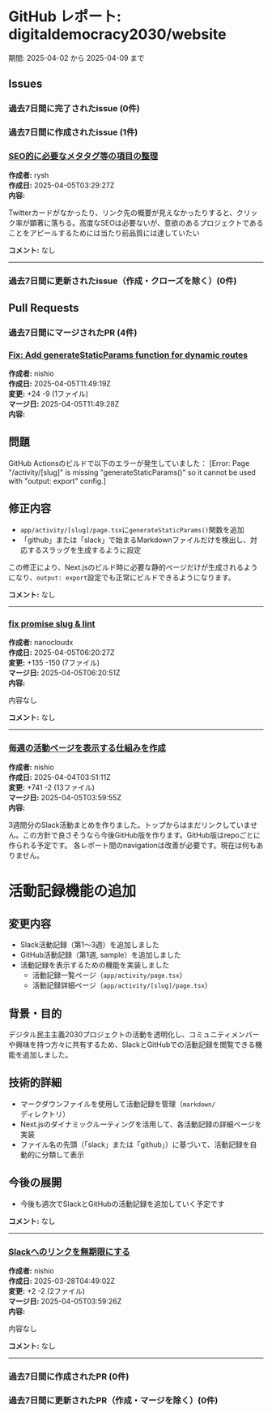 # GitHub レポート: digitaldemocracy2030/website

期間: 2025-04-02 から 2025-04-09 まで

## Issues

### 過去7日間に完了されたissue (0件)

### 過去7日間に作成されたissue (1件)

### [SEO的に必要なメタタグ等の項目の整理](https://github.com/digitaldemocracy2030/website/issues/12)

**作成者:** rysh  
**作成日:** 2025-04-05T03:29:27Z  
**内容:**

Twitterカードがなかったり、リンク先の概要が見えなかったりすると、クリック率が顕著に落ちる。高度なSEOは必要ないが、意欲のあるプロジェクトであることをアピールするためには当たり前品質には達していたい

**コメント:** なし

---

### 過去7日間に更新されたissue（作成・クローズを除く）(0件)

## Pull Requests

### 過去7日間にマージされたPR (4件)

### [Fix: Add generateStaticParams function for dynamic routes](https://github.com/digitaldemocracy2030/website/pull/14)

**作成者:** nishio  
**作成日:** 2025-04-05T11:49:19Z  
**変更:** +24 -9 (1ファイル)  
**マージ日:** 2025-04-05T11:49:28Z  
**内容:**

## 問題
GitHub Actionsのビルドで以下のエラーが発生していました：
[Error: Page "/activity/[slug]" is missing "generateStaticParams()" so it cannot be used with "output: export" config.]

## 修正内容
- `app/activity/[slug]/page.tsx`に`generateStaticParams()`関数を追加
- 「github」または「slack」で始まるMarkdownファイルだけを検出し、対応するスラッグを生成するように設定

この修正により、Next.jsのビルド時に必要な静的ページだけが生成されるようになり、`output: export`設定でも正常にビルドできるようになります。

**コメント:** なし

---

### [fix promise slug & lint](https://github.com/digitaldemocracy2030/website/pull/13)

**作成者:** nanocloudx  
**作成日:** 2025-04-05T06:20:27Z  
**変更:** +135 -150 (7ファイル)  
**マージ日:** 2025-04-05T06:20:51Z  
**内容:**

内容なし

**コメント:** なし

---

### [毎週の活動ページを表示する仕組みを作成](https://github.com/digitaldemocracy2030/website/pull/11)

**作成者:** nishio  
**作成日:** 2025-04-04T03:51:11Z  
**変更:** +741 -2 (13ファイル)  
**マージ日:** 2025-04-05T03:59:55Z  
**内容:**

3週間分のSlack活動まとめを作りました。トップからはまだリンクしていません。この方針で良さそうなら今後GitHub版を作ります。GitHub版はrepoごとに作られる予定です。
各レポート間のnavigationは改善が必要です。現在は何もありません。

# 活動記録機能の追加

## 変更内容
- Slack活動記録（第1〜3週）を追加しました
- GitHub活動記録（第1週, sample）を追加しました
- 活動記録を表示するための機能を実装しました
  - 活動記録一覧ページ（`app/activity/page.tsx`）
  - 活動記録詳細ページ（`app/activity/[slug]/page.tsx`）

## 背景・目的
デジタル民主主義2030プロジェクトの活動を透明化し、コミュニティメンバーや興味を持つ方々に共有するため、SlackとGitHubでの活動記録を閲覧できる機能を追加しました。

## 技術的詳細
- マークダウンファイルを使用して活動記録を管理（`markdown/`ディレクトリ）
- Next.jsのダイナミックルーティングを活用して、各活動記録の詳細ページを実装
- ファイル名の先頭（「slack」または「github」）に基づいて、活動記録を自動的に分類して表示

## 今後の展開
- 今後も週次でSlackとGitHubの活動記録を追加していく予定です

**コメント:** なし

---

### [Slackへのリンクを無期限にする](https://github.com/digitaldemocracy2030/website/pull/10)

**作成者:** nishio  
**作成日:** 2025-03-28T04:49:02Z  
**変更:** +2 -2 (2ファイル)  
**マージ日:** 2025-04-05T03:59:26Z  
**内容:**

内容なし

**コメント:** なし

---

### 過去7日間に作成されたPR (0件)

### 過去7日間に更新されたPR（作成・マージを除く）(0件)

